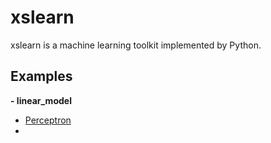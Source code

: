 # xslearn

xslearn is a machine learning toolkit implemented by Python.

## Examples

**- linear_model**

* [Perceptron]()
* 



